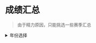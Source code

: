 # 成绩汇总

> 由于精力原因，只能挑选一些赛季汇总

<details>
<summary>年份选择</summary>

- [2022](./2022.md)

- [2013](./2013.md)

</details>

